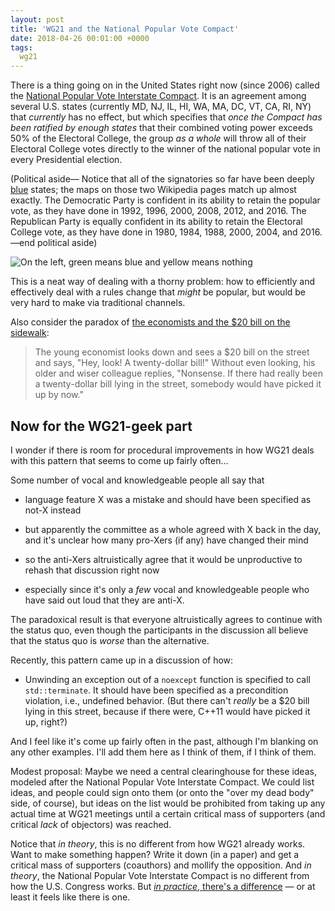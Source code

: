 ```yaml
---
layout: post
title: 'WG21 and the National Popular Vote Compact'
date: 2018-04-26 00:01:00 +0000
tags:
  wg21
---
```


There is a thing going on in the United States right now (since 2006) called the
[National Popular Vote Interstate Compact](https://en.wikipedia.org/wiki/National_Popular_Vote_Interstate_Compact).
It is an agreement among several U.S. states (currently MD, NJ, IL, HI, WA, MA, DC, VT, CA, RI, NY) that
*currently* has no effect, but which specifies that *once the Compact has been ratified by enough states*
that their combined voting power exceeds 50% of the Electoral College, the group *as a whole* will throw all
of their Electoral College votes directly to the winner of the national popular vote in every Presidential
election.

(Political aside— Notice that all of the signatories so far have been deeply [blue](https://en.wikipedia.org/wiki/Red_states_and_blue_states) states;
the maps on those two Wikipedia pages match up almost exactly. The Democratic Party is confident in its ability
to retain the popular vote, as they have done in 1992, 1996, 2000, 2008, 2012, and 2016. The Republican
Party is equally confident in its ability to retain the Electoral College vote, as they have done in
1980, 1984, 1988, 2000, 2004, and 2016. —end political aside)

![On the left, green means blue and yellow means nothing](/blog/images/2018-04-26-maps.png)

This is a neat way of dealing with a thorny problem: how to efficiently and effectively deal with a
rules change that *might* be popular, but would be very hard to make via traditional channels.

Also consider the paradox of [the economists and the $20 bill on the sidewalk](https://financingefficiency.wordpress.com/2011/10/19/the-20-bill-on-the-sidewalk/):

> The young economist looks down and sees a $20 bill on the street and says, "Hey, look! A twenty-dollar bill!"
> Without even looking, his older and wiser colleague replies, "Nonsense. If there had really been a twenty-dollar bill
> lying in the street, somebody would have picked it up by now."


## Now for the WG21-geek part

I wonder if there is room for procedural improvements in how WG21 deals with this pattern that seems to come up fairly often...

Some number of vocal and knowledgeable people all say that

- language feature X was a mistake and should have been specified as not-X instead

- but apparently the committee as a whole agreed with X back in the day, and it's unclear how many pro-Xers (if any) have changed their mind

- so the anti-Xers altruistically agree that it would be unproductive to rehash that discussion right now

- especially since it's only a *few* vocal and knowledgeable people who have said out loud that they are anti-X.

The paradoxical result is that everyone altruistically agrees to continue with the status quo, even though the
participants in the discussion all believe that the status quo is *worse* than the alternative.

Recently, this pattern came up in a discussion of how:

- Unwinding an exception out of a `noexcept` function is specified to call `std::terminate`.
  It should have been specified as a precondition violation, i.e., undefined behavior.
  (But there can't *really* be a $20 bill lying in this street, because if there were, C++11 would have picked it up, right?)

And I feel like it's come up fairly often in the past, although I'm blanking on any other examples. I'll add them
here as I think of them, if I think of them.

Modest proposal: Maybe we need a central clearinghouse for these ideas, modeled after the National Popular Vote
Interstate Compact. We could list ideas, and people could sign onto them (or onto the "over my dead body" side,
of course), but ideas on the list would be prohibited from taking up any actual time at WG21 meetings until a certain
critical mass of supporters (and critical *lack* of objectors) was reached.

Notice that *in theory*, this is no different from how WG21 already works. Want to make something happen? Write
it down (in a paper) and get a critical mass of supporters (coauthors) and mollify the opposition.
And *in theory*, the National Popular Vote Interstate Compact is no different from how the U.S. Congress works.
But [*in practice*, there's a difference](https://en.wikiquote.org/wiki/Jan_L._A._van_de_Snepscheut) — or at least
it feels like there is one.
